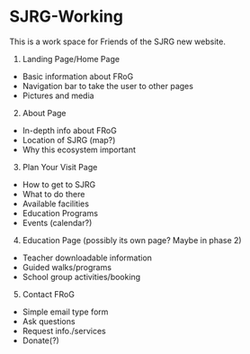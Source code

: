 # SJRG-Working

This is a work space for Friends of the SJRG new website.

1. Landing Page/Home Page
- Basic information about FRoG
- Navigation bar to take the user to other pages
- Pictures and media

2. About Page
- In-depth info about FRoG
- Location of SJRG (map?)
- Why this ecosystem important

3. Plan Your Visit Page
- How to get to SJRG
- What to do there
- Available facilities
- Education Programs
- Events (calendar?)

4. Education Page (possibly its own page? Maybe in phase 2)
- Teacher downloadable information
- Guided walks/programs
- School group activities/booking

5. Contact FRoG
- Simple email type form
- Ask questions
- Request info./services
- Donate(?)
